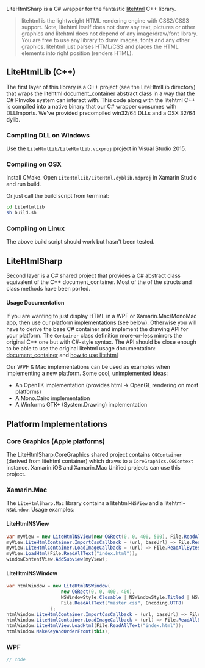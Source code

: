﻿LiteHtmlSharp is a C# wrapper for the fantastic [litehtml](https://github.com/litehtml/litehtml) C++ library. 

> litehtml is the lightweight HTML rendering engine with CSS2/CSS3 support. Note, litehtml itself does
> not draw any text, pictures or other graphics and litehtml does not depend of any image/draw/font library. 
> You are free to use any library to draw images, fonts and any other graphics. litehtml just parses
> HTML/CSS and places the HTML elements into right position (renders HTML). 


## LiteHtmlLib (C++)
The first layer of this library is a C++ project (see the LiteHtmlLib directory) that wraps the litehtml 
[document_container](https://github.com/litehtml/litehtml/wiki/document_container) abstract class
in a way that the C# PInvoke system can interact with. This code along with the litehtml C++ is compiled
into a native binary that our C# wrapper consumes with DLLImports. We've provided precompiled win32/64 DLLs
and a OSX 32/64 dylib.

### Compiling DLL on Windows
Use the `LiteHtmlLib/LiteHtmlLib.vcxproj` project in Visual Studio 2015.

### Compiling on OSX
Install CMake. Open `LiteHtmlLib/LiteHtml.dyblib.mdproj` in Xamarin Studio and run build. 

Or just call the build script from terminal:
```bash
cd LiteHtmlLib
sh build.sh
```

### Compiling on Linux
The above build script should work but hasn't been tested.


## LiteHtmlSharp
Second layer is a C# shared project that provides a C# abstract class equivalent of the C++ document_container. 
Most of the of the structs and class methods have been ported.  

#### Usage Documentation
If you are wanting to just display HTML in a WPF or Xamarin.Mac/MonoMac app, then use our platform
implementations (see below). Otherwise you will have to derive the base C# container and implement
the drawing API for your platform. The `Container` class definition more-or-less mirrors the
original C++ one but with C#-style syntax. The API should be close enough to be able to
use the original litehtml usage documentation: 
[document_container](https://github.com/litehtml/litehtml/wiki/document_container) and
[how to use litehtml](https://github.com/litehtml/litehtml/wiki/How-to-use-litehtml)

Our WPF & Mac implementations can be used as examples when implementing a new platform. 
Some cool, unimplemented ideas:

* An OpenTK implementation (provides html -> OpenGL rendering on most platforms)
* A Mono.Cairo implementation
* A Winforms GTK+ (System.Drawing) implementation



## Platform Implementations

### Core Graphics (Apple platforms)
The LiteHtmlSharp.CoreGraphics shared project contains `CGContainer` (derived from litehtml container) which draws to
a `CoreGraphics.CGContext` instance. Xamarin.iOS and Xamarin.Mac Unified projects can use this project.

### Xamarin.Mac
The `LiteHtmlSharp.Mac` library contains a litehtml-`NSView` and a litehtml-`NSWindow`. Usage examples:

#### LiteHtmlNSView
```cs
var myView = new LiteHtmlNSView(new CGRect(0, 0, 400, 500), File.ReadAllText("master.css"));
myView.LiteHtmlContainer.ImportCssCallback = (url, baseUrl) => File.ReadAllText(url);
myView.LiteHtmlContainer.LoadImageCallback = (url) => File.ReadAllBytes(url);
myView.LoadHtml(File.ReadAllText("index.html"));
windowContentView.AddSubview(myView);
```

#### LiteHtmlNSWindow
```cs
var htmlWindow = new LiteHtmlNSWindow(
                    new CGRect(0, 0, 400, 400), 
                    NSWindowStyle.Closable | NSWindowStyle.Titled | NSWindowStyle.Resizable, 
                    File.ReadAllText("master.css", Encoding.UTF8)
                );
htmlWindow.LiteHtmlContainer.ImportCssCallback = (url, baseUrl) => File.ReadAllText(url);
htmlWindow.LiteHtmlContainer.LoadImageCallback = (url) => File.ReadAllBytes(url);
htmlWindow.LiteHtmlView.LoadHtml(File.ReadAllText("index.html"));
htmlWindow.MakeKeyAndOrderFront(this);
```

### WPF
```cs
// code
```